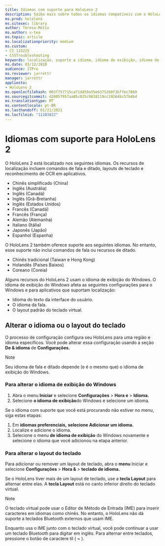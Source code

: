```yaml
---
title: Idiomas com suporte para HoloLens 2
description: Saiba mais sobre todos os idiomas compatíveis com o HoloLens 2, alterando layouts de teclado e atualizando o idioma de exibição do Windows.
ms.prod: hololens
ms.sitesec: library
author: Teresa-Motiv
ms.author: v-tea
ms.topic: article
ms.localizationpriority: medium
ms.custom:
- CI 115225
- CSSTroubleshooting
keywords: localização, suporte a idioma, idioma de exibição, idioma do teclado, IME, layout do teclado
ms.date: 03/12/2020
audience: ITPro
ms.reviewer: jarrettr
manager: jarrettr
appliesto:
- HoloLens 2
ms.openlocfilehash: 003f757715ca71d459a55e6375260f3bffec7860
ms.sourcegitcommit: d20057957aa05c025c9838119cc29264bc57b4bd
ms.translationtype: MT
ms.contentlocale: pt-BR
ms.lasthandoff: 01/21/2021
ms.locfileid: "11283822"
---
```

# Idiomas com suporte para HoloLens 2

O HoloLens 2 está localizado nos seguintes idiomas. Os recursos de localização incluem comandos de fala e ditado, layouts de teclado e reconhecimento de OCR em aplicativos.

- Chinês simplificado (China)
- Inglês (Austrália)
- Inglês (Canadá)
- Inglês (Grã-Bretanha)
- Inglês (Estados Unidos)
- Francês (Canadá)
- Francês (França)
- Alemão (Alemanha)
- Italiano (Itália)
- Japonês (Japão)
- Espanhol (Espanha)

O HoloLens 2 também oferece suporte aos seguintes idiomas. No entanto, esse suporte não inclui comandos de fala ou recursos de ditado.

- Chinês tradicional (Taiwan e Hong Kong)
- Holandês (Países Baixos)
- Coreano (Coreia)

Alguns recursos do HoloLens 2 usam o idioma de exibição do Windows. O idioma de exibição do Windows afeta as seguintes configurações para o Windows e para aplicativos que suportam localização:

- Idioma do texto da interface do usuário.
- O idioma da fala.
- O layout padrão do teclado virtual.

## Alterar o idioma ou o layout do teclado

O processo de configuração configura seu HoloLens para uma região e idioma específicos. Você pode alterar essa configuração usando a seção **De & idioma** de **Configurações.**

> [!NOTE]  
> Seu idioma de fala e ditado depende (e é o mesmo que) o idioma de exibição do Windows.

### Para alterar o idioma de exibição do Windows

1. Abra o menu **Iniciar** e selecione **Configurações**  >  **Hora e**  >  **Idioma.**
2. Selecione **o idioma de exibição**do Windows e selecione um idioma.  

Se o idioma com suporte que você está procurando não estiver no menu, siga estas etapas:  

1. Em **idiomas preferenciais,** **selecione Adicionar um idioma.**
2. Localize e adicione o idioma.
3. Selecione o menu **de idioma de exibição** do Windows novamente e selecione o idioma que você adicionou na etapa anterior.

### Para alterar o layout do teclado

Para adicionar ou remover um layout de teclado, abra o **menu** Iniciar e selecione **Configurações**  >  **Hora &**  >  **teclado de idioma.**

Se o HoloLens tiver mais de um layout de teclado, use a **tecla Layout** para alternar entre elas. A **tecla Layout** está no canto inferior direito do teclado virtual.

> [!NOTE]  
> O teclado virtual pode usar o Editor de Método de Entrada (IME) para inserir caracteres em idiomas como chinês. No entanto, o HoloLens não dá suporte a teclados Bluetooth externos que usam IME.
>  
> Enquanto usa o IME junto com o teclado virtual, você pode continuar a usar um teclado Bluetooth para digitar em inglês. Para alternar entre teclados, pressione o botão de caractere til ( **~** ).
